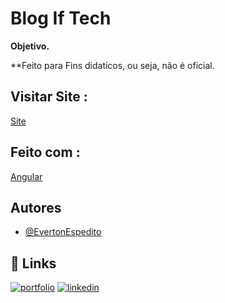 

# Blog If Tech

**Objetivo.**

**Feito para Fins didaticos, ou seja, não é oficial.

## Visitar Site  :

[Site](https://angular.io/start](https://iftechsertao.netlify.app/))

## Feito com  :

[Angular](https://angular.io/start)

## Autores

- [@EvertonEspedito](https://www.instagram.com/evertonespedito_/)




## 🔗 Links
[![portfolio](https://img.shields.io/badge/my_portfolio-000?style=for-the-badge&logo=ko-fi&logoColor=white)]()
[![linkedin](https://img.shields.io/badge/linkedin-0A66C2?style=for-the-badge&logo=linkedin&logoColor=white)](https://www.linkedin.com/in/everton-santos-3062071a3/)



